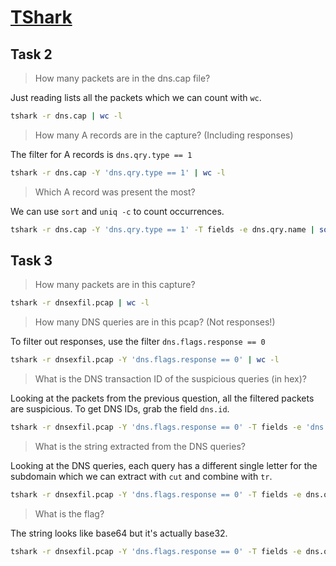 # [TShark](https://tryhackme.com/room/tshark)

## Task 2

> How many packets are in the dns.cap file?

Just reading lists all the packets which we can count with `wc`.

```sh
tshark -r dns.cap | wc -l
```

> How many A records are in the capture? (Including responses)

The filter for A records is `dns.qry.type == 1`

```sh
tshark -r dns.cap -Y 'dns.qry.type == 1' | wc -l
```

> Which A record was present the most?

We can use `sort` and `uniq -c` to count occurrences.

```sh
tshark -r dns.cap -Y 'dns.qry.type == 1' -T fields -e dns.qry.name | sort | uniq -c
```

## Task 3

> How many packets are in this capture?

```sh
tshark -r dnsexfil.pcap | wc -l
```

> How many DNS queries are in this pcap? (Not responses!)

To filter out responses, use the filter `dns.flags.response == 0`

```sh
tshark -r dnsexfil.pcap -Y 'dns.flags.response == 0' | wc -l
```

> What is the DNS transaction ID of the suspicious queries (in hex)?

Looking at the packets from the previous question, all the filtered packets are suspicious. To get DNS IDs, grab the field `dns.id`.

```sh
tshark -r dnsexfil.pcap -Y 'dns.flags.response == 0' -T fields -e 'dns.id'
```

> What is the string extracted from the DNS queries?

Looking at the DNS queries, each query has a different single letter for the subdomain which we can extract with `cut` and combine with `tr`.

```sh
tshark -r dnsexfil.pcap -Y 'dns.flags.response == 0' -T fields -e dns.qry.name | cut -d'.' -f1 | tr -d '\n'
```

> What is the flag?

The string looks like base64 but it's actually base32.

```sh
tshark -r dnsexfil.pcap -Y 'dns.flags.response == 0' -T fields -e dns.qry.name | cut -d'.' -f1 | tr -d '\n' | base32 -d
```
